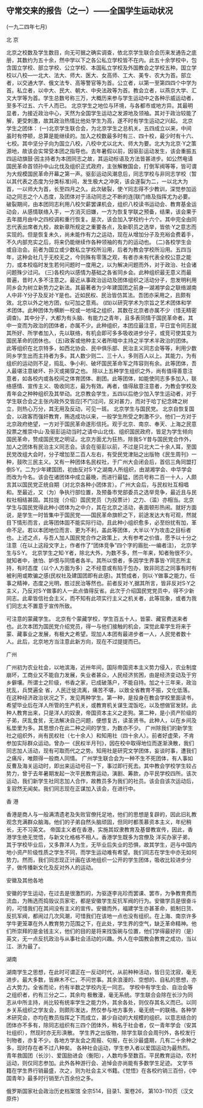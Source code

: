 ## 守常交来的报告（之一）——全国学生运动状况

(一九二四年七月)

北  京

北京之校数及学生数目，向无可据之确实调查，依北京学生联合会历来发通告之底册，其数约为五十余，然中学以下之各公私立学校皆不在内。此五十余学校中，包含国立学校、部立学校、公立学校、本国私立学校及外国教会之学校五种。国立学校以八校—一北大、法大、师大、医大、女高师、工大、美专、农大为首。部立者，以交通大学、俄文法专、高等警官等为首。公立者，以第一至第四四个中学为首。私立者，以中大、民大、朝大、中央法政等为首。教会立者，以燕京大学、汇文大学等为首。学生总数号称三万，大概历来参与学生运动中之各种示威运动者，至多不过五、六千人而已。
北京学生之地位与环境，与各都市或地方异。其最明显者，为接近政治中心，天然为全国学生运动之发源地及领袖。其对于政治较能了解，更受刺激，故其政治热情比他处学生为高，遂不时有学生运动之兴起。
北京学生之团体：
(一)北京学生联合会，为北京学生之总机关。五四成立以来，中间虽时有停顿，总算是能继续的。加入之校数最多时有三、四十校，最少时有十六、七校。其中坚分子向为国立八校，八校中尤以北大、师大为要。北大为北京·Y之策源地，故该会实常受本团之指导也。去年暑假以前，因驱彭运动发生，该会重振五四运动旗鼓·因主持者为本团同志之故，其运动标语及方法皆甚进步。如公然电请国民革命首领孙中山北伐及组织正式政府，主张解散国会，打倒军阀等等，皆可谓为大规模国民革命开幕之第一声。驱彭运动风潮息后，同志学校与非同志学校（暂以其代表之态度为分类标准)间，发生极大之冲突，该会遂裂为二，一以北大为首，一以师大为首，长至四月之久。此次破裂，使·Y同志得不少教训，深觉参加运动之同志之个人态度，及团体对于活动同志之不断的连[联门络及指挥尤为必要。破裂期间，由本团同志利用八校欠薪罢课机会，组织八校读书运动会、教育基金运动会，从感情联络入手，一方消灭旧嫌，一方为恢复学联之预备，结果，该会果于去年腊月由中之四校调和重行恢复。是次，该会加入学校约十六个。其中完全由同志代表出席者九校，故新章所规定之重要各点，及新职员之选举，皆依·Y之意志而实现的。但是恢复未久，尚未能作有力之运动，现在从增加分子及充裕会费着手，不久内部充实之后，将来仍能继续作各种领袖的有力的运动也。
(二)各校学生会或自治会。前者为国立或少数私立学校所沿用，后者为教会学校所沿用。五四当年，这种会社几于无校无之，今则殊有零落之观，有者亦未有代表全校公意之能力，或本校临时发生若何问题时一度用之，以为解决问题而外，对于政治、社会诸问题殊少过问。
(三)各校内以感情为基础之各省同乡会。此种组织最无意义而最普遍，昔时人多不注意之。最近从事政治运动及团体组织之活动分子，忽发明利用同乡会为树立新势力之新法。其最著者为少年建国团之前身—湖湘学会之联络湖南人中非·Y分子及反对·Y是也。近如民权、民治皆仿其法。吾团亦采用之，且颇有效。北京以外之地方团，似可加之意焉。
(四)以研究学术为宗旨之艺术团体和学术团体。此种团体为横断一校或一地域之组织，其数在北京者亦属不少（惜无精密调查)。其中分子，大都为有头脑、有能力之青年，且多表同情于国民革命者。其中一变而为政治的团体者，亦属不少。此种组织，本团应最注意，平日宜令同志就其所好、所学者加入，先以联络，有机会即可多多吸收进步分子，或竞可使其变为国民革命的团休也。
(五)政客或他种主义者所暗中主持之半学术半政治的团体。此等组织在北京特多，如西北协会、民中俱乐部、民治主义同志会等等，利用少数同乡学生出而主持者为多。其人数少则二、三十人，多则百人以上。其能力，为有组织的运动则不足，捣乱、争小利、破坏国民革命军之阵容则有余。此等团体，吾人最堪注意破坏、扑灭或揭穿之也。
除以上五种学生组织之外，尚有值得善意注意者，如各校内或各校间之体育团体、剧团。此等团体，如能使同志多多加入，联络感情、宣传主义、吸收同志，最为有效。再者，值得敌意注意者，为教会学校及青年会之种种组织及其举动。北京教会学生，五四以后绝少加入学生运动者，对于学生联合会之主张内政外交皆应[不门过问，反对甚力，而对于哈丁纪念碑之树立，则热心万分，其无用及反动，可见一斑。
北京学生与国民党。
北京自恢复国会，以政客而强奸教育，贿选成功以来，一般学生所受之刺激不少。他们一方对于北京政府绝望，一方对于国民革命遂形信托。观于北京、南京、奉天、上海之民意投票之推崇中山·及驱彭运动当时之请中山北伐、组织国民政府，皆足为学生倾向国民革命，赞成国民党之明证。北京方面尤为狂热，除我S·Y昔与国民党合作外，加人之团体有民治主义同志会。该会在驱彭以前，不过是只北大二十余人耳，至国民党改组大会时，分子增加至二百人左右，有受民党津贴之出版物《民生周刊》一种，鼓吹三民主义。又有一种团体名民权社，于广州大会闭会后，首侣三角同盟打倒S·Y。二为少年建国团，初由反对S·Y之湖南人所组织，由湖湘学会、中华学会而改为今名。该会在诸团体中成立最晚，而进行最猛，团员号称二百一十人，人颇言其以国民党正统自期（对北京各种小团体言）。广州大会后，与民权社互相唱和。至最近，又（为）争执行部位置，及预备市党部委员之选举竞争，最近且与民权社相结甚固。其拉拢（介绍）国民党员（为投票计）之力、（滥）亦相当。北京学生与国民党得此种小团体为之中介，其在北京之活动，表面顿形热闹。就好方面说，是学生一时皆集中于国民党——国民革命旗帜之下，前途发达大有可观，然就目下情形而言，此等团体固不能实际行动，且此种小组织愈多，必至纷扰有加，革命不足。若以本团地位而言、更为不利，盖此等团体，大半以·Y为攻击之目标者也。上述之点，与吾人加人国民党合作之政策上，大有参考之价值，愿予以十分之注意（在以上这段文字上，作者作了“团体竞争”四个字的眉批-一编者注)，
北京学生与S·Y。
北京学生之知·Y者，除北大外，为数不多，然一年来，知者殆很不少。就知者中，骇怕、妒恨与同情者各半。其所以恨者，多因学生界事皆·Y同志所主持，有时态度（以个人方面为多）之不经意或有陷于包办，致非同志之同事有时有被利用或欺骗之感(民权社及建国团即有此感)。其赞成者，则以·Y做事之能力，任事之精神，态度之光明，胜过民治等然也。前者反对·Y,据其所言，皆非反对S·Y之主义，乃反对S·Y做事的人一此点值得反省。此次于介绍国民党党员中，得不少新同志。此辈皆信社会主义，而不知有此项实行主义之机关者，此等现象，或者为我们同志太不置意于宣传所致。

可注意的蒙藏学生。
北京有个蒙藏学校，学生百五十人，皆蒙、藏官费送来者也。此次本团为国民党介绍党员，得一与他们接触的机会，深觉此辈学生将来于蒙、藏事业之发展，有极大之希望。现加人本团有最进步者一人，人民党者数十人。此后，北京地方当注意此新方向，现在不过提提而已。

广州

广州初为农业社会，以地滨海，近卅年间，国际帝国资本主义势力侵入，农业制度崩坏，工商业又不能自力发展，失业者甚众，人民经济贫困，由是经济变动及于穷乡僻壤。所谓士之阶级，书香之家，已成破落户，不能自持。加之十三年来，政治扰乱，兵燹遍全
省，人民迁徙流离，痛苦不堪，以致全省教育不振，文化低落。在这种经济政治状况之下，发见两种学生。第一种，是投身在教会学校里面读书，希望毕业后在洋人所管的生产机关，或教育机关谋生混饭吃，以及想做官发财。此种人教育出来，只是洋人的奴隶，帝国资本主义之走狗。第二种，是小资产阶级的子弟，厌乱食贫，无法解决自己问题，便想复古，读圣贤书。此种人，以在乡间及私垫里为多。其思想介在此二种之间的学生，为数亦不少。
广州除我们的新学生社之组织外，尚有民权社（七十余人）和知用社（四十余人）。前者好虚荣，不肯参加实际群众运动。曾办一《民权半月刊》，因在校中取得地位而遂渐涣散，我们同志加人活动，现有可取而代之之势。知用社是研究文学团体，妄谈时事，遭我们之痛斥，唯颇得一般商人同情。
广州学生联合会为一种不生不死团体，有人事如反曹及海关运动时，即出来运动号召一下，事过即行死去。其中教会学校学生较占势力，曾于去年暑期发起一次平民教育运动，演剧、筹款，办平民学校四所。该次运动，我们新学生社同志加人合作，故教员多为我们的社员。该会自该次运动后，复寂然无闻矣。我们同志现在正谋加入该会，在进行中。

香  港

香港是商人与一般满清遗老及失败官僚托足地，他们的思想是复辟的，因此旧礼教观念充满群众脑海。他们的子弟自然头脑顽固，但同时都羡慕资本主义，年纪稍长，无不习英文。
帝国主义者在香港，实施其奴隶教育及基督教宣传，因此，香港学生绝无觉悟，与新文化格格不相人。香港学生既多为宫僚及
洋买办家子弟，其于学校毕业后，又多靠洋人为生，无毕业后失业的恐惧，故其学生，迥与中国内地小资产阶级性质之学生不同，而学生运动难有希望。我们同志在学生中亦无如何势力。然而，我们同志现正计画在该地组织一公开的学生团体，吸收比较进步分子，做传播新文化及反对外人的运动。

安徽及其他各地

安徽的学生运动，在过去是很激烈的，为驱逐李兆珍而罢课、罢市，为争教育费而流血，为贿选而捣毁议员家宅，都是安徽学生反抗军阀的行为。安徽学员是很奋斗的，可惜我们在其间没有主义的宣传。安徽而外，福建学生亦甚革命，抵制日货、反抗军阀，都闹过几次风潮，可惜我们在该地一点也没有组织。在上海、南京许多学牛更笼罩在外人教育势力范围之下，在此处，学生界的空气，缺乏革命精神。他们所崇拜的是金钱主义，他们的目的是将来找饭碗与位置，他们学得最好的（是）英文，无一点反抗政治与从事社会活动的兴趣。外人在中国教会教育之成功，当以江、浙为最了。

湖南

湖南学生之思想，在此时可谓正在一反动时代，从前种种活动，皆日见沈寂，毫无进步。最大多数，皆麻木不仁，不问世事。其余浪漫的、空想的、自私的思想，亦占大势力。全省而论，约有半数之学校内无一同志。
学校中有学生会、自治会等之组织者，约有三分之二，其余均
极散漫，毫无系统。学生联合会除在长沙为同志从中所主持，尚比较有统率学生之能力外，其余各处，则仅存其名义而已。以同乡关系组织之学友会，则颇形发达，然仅参与地方事务，毫无统一的联络。各种学术研究会，亦均在教员指挥之下而成立，甚少自动的大规模的组织。以意志结合的团体亦不多有，除同志组织有三四个团体外，稍名于社会者，仅一青年学会（安其社组织），然现时亦无形涣散。
学生界之出版物，除学生联合会周刊外，各校发行刊物者，亦复不少。各地方学友会之周报、句报，在长沙最盛期，几有二十余种之多，现时存在者不过八种矣。
各种社会运动，学生参入者以爱国运动为最热烈。青年救国团（长沙）、爱国励进会（衡阳），人数均多至数百。平民教育运动，农村运动，则仅同志参加。此外各种游行会、追悼会亦尚能有多数学生足迹。
文学书籍在学生界行销最盛，次之，则为社会主义书籍。《觉悟》在各校约销三百份，《中国青年》最多时行销至六百余份之多。

俄罗斯国家社会政治历史档案馆
全宗514，目录1、案卷26，
第103-110页（汉文原件）

